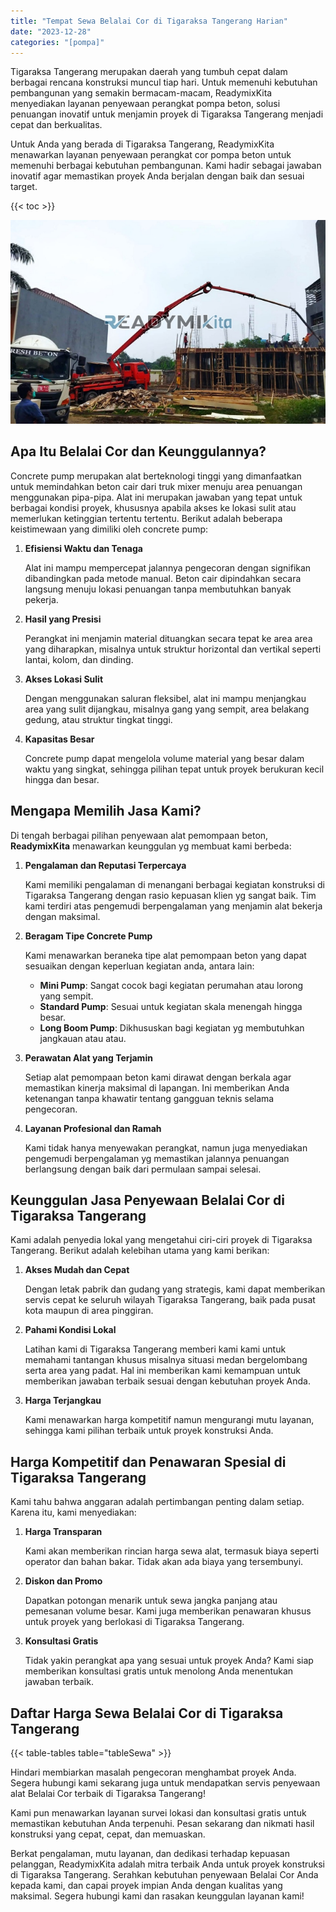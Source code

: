 ```yaml
---
title: "Tempat Sewa Belalai Cor di Tigaraksa Tangerang Harian"
date: "2023-12-28"
categories: "[pompa]"
---
```


Tigaraksa Tangerang merupakan daerah yang tumbuh cepat dalam berbagai rencana konstruksi muncul tiap hari. Untuk memenuhi kebutuhan pembangunan yang semakin bermacam-macam, ReadymixKita menyediakan layanan penyewaan perangkat pompa beton, solusi penuangan inovatif untuk menjamin proyek di Tigaraksa Tangerang menjadi cepat dan berkualitas.

Untuk Anda yang berada di Tigaraksa Tangerang, ReadymixKita menawarkan layanan penyewaan perangkat cor pompa beton untuk memenuhi berbagai kebutuhan pembangunan. Kami hadir sebagai jawaban inovatif agar memastikan proyek Anda berjalan dengan baik dan sesuai target.

{{< toc >}}

![Tempat Sewa Belalai Cor di Tigaraksa Tangerang Harian](/images/pompa/sewa-pompa-16.jpg)

## Apa Itu Belalai Cor dan Keunggulannya?

Concrete pump merupakan alat berteknologi tinggi yang dimanfaatkan untuk memindahkan beton cair dari truk mixer menuju area penuangan menggunakan pipa-pipa. Alat ini merupakan jawaban yang tepat untuk berbagai kondisi proyek, khususnya apabila akses ke lokasi sulit atau memerlukan ketinggian tertentu tertentu. Berikut adalah beberapa keistimewaan yang dimiliki oleh concrete pump:

1. **Efisiensi Waktu dan Tenaga**

   Alat ini mampu mempercepat jalannya pengecoran dengan signifikan dibandingkan pada metode manual. Beton cair dipindahkan secara langsung menuju lokasi penuangan tanpa membutuhkan banyak pekerja.

2. **Hasil yang Presisi**

   Perangkat ini menjamin material dituangkan secara tepat ke area area yang diharapkan, misalnya untuk struktur horizontal dan vertikal seperti lantai, kolom, dan dinding.

3. **Akses Lokasi Sulit**

   Dengan menggunakan saluran fleksibel, alat ini mampu menjangkau area yang sulit dijangkau, misalnya gang yang sempit, area belakang gedung, atau struktur tingkat tinggi.

4. **Kapasitas Besar**

   Concrete pump dapat mengelola volume material yang besar dalam waktu yang singkat, sehingga pilihan tepat untuk proyek berukuran kecil hingga dan besar.

## Mengapa Memilih Jasa Kami?

Di tengah berbagai pilihan penyewaan alat pemompaan beton, **ReadymixKita** menawarkan keunggulan yg membuat kami berbeda:

1. **Pengalaman dan Reputasi Terpercaya**

   Kami memiliki pengalaman di menangani berbagai kegiatan konstruksi di Tigaraksa Tangerang dengan rasio kepuasan klien yg sangat baik. Tim kami terdiri atas pengemudi berpengalaman yang menjamin alat bekerja dengan maksimal.

2. **Beragam Tipe Concrete Pump**

   Kami menawarkan beraneka tipe alat pemompaan beton yang dapat sesuaikan dengan keperluan kegiatan anda, antara lain:
   - **Mini Pump**: Sangat cocok bagi kegiatan perumahan atau lorong yang sempit.
   - **Standard Pump**: Sesuai untuk kegiatan skala menengah hingga besar.
   - **Long Boom Pump**: Dikhususkan bagi kegiatan yg membutuhkan jangkauan atau atau.

3. **Perawatan Alat yang Terjamin**

   Setiap alat pemompaan beton kami dirawat dengan berkala agar memastikan kinerja maksimal di lapangan. Ini memberikan Anda ketenangan tanpa khawatir tentang gangguan teknis selama pengecoran.

4. **Layanan Profesional dan Ramah**

   Kami tidak hanya menyewakan perangkat, namun juga menyediakan pengemudi berpengalaman yg memastikan jalannya penuangan berlangsung dengan baik dari permulaan sampai selesai.

## Keunggulan Jasa Penyewaan Belalai Cor di Tigaraksa Tangerang

Kami adalah penyedia lokal yang mengetahui ciri-ciri proyek di Tigaraksa Tangerang. Berikut adalah kelebihan utama yang kami berikan:

1. **Akses Mudah dan Cepat**

   Dengan letak pabrik dan gudang yang strategis, kami dapat memberikan servis cepat ke seluruh wilayah Tigaraksa Tangerang, baik pada pusat kota maupun di area pinggiran.

2. **Pahami Kondisi Lokal**

   Latihan kami di Tigaraksa Tangerang memberi kami kami untuk memahami tantangan khusus misalnya situasi medan bergelombang serta area yang padat. Hal ini memberikan kami kemampuan untuk memberikan jawaban terbaik sesuai dengan kebutuhan proyek Anda.

3. **Harga Terjangkau**

   Kami menawarkan harga kompetitif namun mengurangi mutu layanan, sehingga kami pilihan terbaik untuk proyek konstruksi Anda.

## Harga Kompetitif dan Penawaran Spesial di Tigaraksa Tangerang

Kami tahu bahwa anggaran adalah pertimbangan penting dalam setiap. Karena itu, kami menyediakan:

1. **Harga Transparan**

   Kami akan memberikan rincian harga sewa alat, termasuk biaya seperti operator dan bahan bakar. Tidak akan ada biaya yang tersembunyi.

2. **Diskon dan Promo**

   Dapatkan potongan menarik untuk sewa jangka panjang atau pemesanan volume besar. Kami juga memberikan penawaran khusus untuk proyek yang berlokasi di Tigaraksa Tangerang.

3. **Konsultasi Gratis**

   Tidak yakin perangkat apa yang sesuai untuk proyek Anda? Kami siap memberikan konsultasi gratis untuk menolong Anda menentukan jawaban terbaik.

## Daftar Harga Sewa Belalai Cor di Tigaraksa Tangerang

{{< table-tables table="tableSewa" >}}

Hindari membiarkan masalah pengecoran menghambat proyek Anda. Segera hubungi kami sekarang juga untuk mendapatkan servis penyewaan alat Belalai Cor terbaik di Tigaraksa Tangerang!

Kami pun menawarkan layanan survei lokasi dan konsultasi gratis untuk memastikan kebutuhan Anda terpenuhi. Pesan sekarang dan nikmati hasil konstruksi yang cepat, cepat, dan memuaskan.

Berkat pengalaman, mutu layanan, dan dedikasi terhadap kepuasan pelanggan, ReadymixKita adalah mitra terbaik Anda untuk proyek konstruksi di Tigaraksa Tangerang. Serahkan kebutuhan penyewaan Belalai Cor Anda kepada kami, dan capai proyek impian Anda dengan kualitas yang maksimal. Segera hubungi kami dan rasakan keunggulan layanan kami!